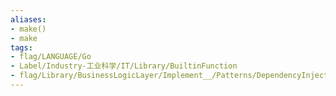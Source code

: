 ```yaml
---
aliases:
- make()
- make
tags:
- flag/LANGUAGE/Go
- Label/Industry-工业科学/IT/Library/BuiltinFunction
- flag/Library/BusinessLogicLayer/Implement__/Patterns/DependencyInjection
---
```

